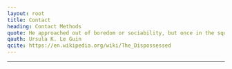 ```yaml
---
layout: root
title: Contact
heading: Contact Methods 
quote: He approached out of boredom or sociability, but once in the square of sunlight he discovered it was warm there.
qauth: Ursula K. Le Guin
qcite: https://en.wikipedia.org/wiki/The_Dispossessed
---
```


-------------------------------------------------


